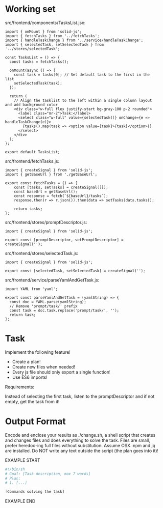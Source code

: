 # Working set

src/frontend/components/TasksList.jsx:
```
import { onMount } from 'solid-js';
import { fetchTasks } from '../fetchTasks';
import { handleTaskChange } from '../service/handleTaskChange';
import { selectedTask, setSelectedTask } from '../stores/selectedTask';

const TasksList = () => {
  const tasks = fetchTasks();

  onMount(async () => {
    const task = tasks[0]; // Set default task to the first in the list
    setSelectedTask(task);
  });

  return (
    // Align the tasklist to the left within a single column layout and add background color
    <div class="w-full flex justify-start bg-gray-100 p-2 rounded">
      <label class="mr-2">Task:</label>
      <select class="w-full" value={selectedTask()} onChange={e => handleTaskChange(e)}>
        {tasks().map(task => <option value={task}>{task}</option>)}
      </select>
    </div>
  );
};

export default TasksList;

```

src/frontend/fetchTasks.js:
```
import { createSignal } from 'solid-js';
import { getBaseUrl } from './getBaseUrl';

export const fetchTasks = () => {
    const [tasks, setTasks] = createSignal([]);
    const baseUrl = getBaseUrl();
    const response = fetch(`${baseUrl}/tasks`);
    response.then(r => r.json()).then(data => setTasks(data.tasks));

    return tasks;
};

```

src/frontend/stores/promptDescriptor.js:
```
import { createSignal } from 'solid-js';

export const [promptDescriptor, setPromptDescriptor] = createSignal('');

```

src/frontend/stores/selectedTask.js:
```
import { createSignal } from 'solid-js';

export const [selectedTask, setSelectedTask] = createSignal('');

```

src/frontend/service/parseYamlAndGetTask.js:
```
import YAML from 'yaml';

export const parseYamlAndGetTask = (yamlString) => {
  const doc = YAML.parse(yamlString);
  // Remove 'prompt/task/' prefix
  const task = doc.task.replace('prompt/task/', '');
  return task;
};

```


# Task

Implement the following feature!

- Create a plan!
- Create new files when needed!
- Every js file should only export a single function!
- Use ES6 imports!

Requirements:

Instead of selecting the first task, listen to the promptDescriptor and if not empty, get the task from it!



# Output Format

Encode and enclose your results as ./change.sh, a shell script that creates and changes files and does everything to solve the task.
Files are small, prefer heredoc-ing full files without substitution.
Assume OSX.
npm and jq are installed.
Do NOT write any text outside the script (the plan goes into it)!


EXAMPLE START

```sh
#!/bin/sh
# Goal: [Task description, max 7 words]
# Plan:
# 1. [...]

[Commands solving the task]
```

EXAMPLE END

